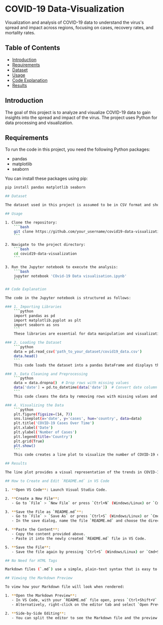 # COVID-19 Data-Visualization
Visualization and analysis of COVID-19 data to understand the virus's spread and impact across regions, focusing on  cases, recovery rates, and mortality rates. 

## Table of Contents
- [Introduction](#introduction)
- [Requirements](#requirements)
- [Dataset](#dataset)
- [Usage](#usage)
- [Code Explanation](#code-explanation)
- [Results](#results)

## Introduction

The goal of this project is to analyze and visualize COVID-19 data to gain insights into the spread and impact of the virus. The project uses Python for data processing and visualization.

## Requirements

To run the code in this project, you need the following Python packages:
- pandas
- matplotlib
- seaborn

You can install these packages using pip:

```bash
pip install pandas matplotlib seaborn

## Dataset

The dataset used in this project is assumed to be in CSV format and should contain COVID-19 data such as cases, deaths, and recoveries for multiple countries and regions.

## Usage

1. Clone the repository:
    ```bash
    git clone https://github.com/your_username/covid19-data-visualization.git
    ```

2. Navigate to the project directory:
    ```bash
    cd covid19-data-visualization
    ```

3. Run the Jupyter notebook to execute the analysis:
    ```bash
    jupyter notebook 'COvid-19 Data visualisation.ipynb'
    ```

## Code Explanation

The code in the Jupyter notebook is structured as follows:

### 1. Importing Libraries
    ```python
    import pandas as pd
    import matplotlib.pyplot as plt
    import seaborn as sns
    ```
    These libraries are essential for data manipulation and visualization.

### 2. Loading the Dataset
    ```python
    data = pd.read_csv('path_to_your_dataset/covid19_data.csv')
    data.head()
    ```
    This code loads the dataset into a pandas DataFrame and displays the first few rows to ensure it has been loaded correctly.

### 3. Data Cleaning and Preprocessing
    ```python
    data = data.dropna()  # Drop rows with missing values
    data['date'] = pd.to_datetime(data['date'])  # Convert date column to datetime
    ```
    This code cleans the data by removing rows with missing values and converting the date column to datetime format.

### 4. Visualizing the Data
    ```python
    plt.figure(figsize=(14, 7))
    sns.lineplot(x='date', y='cases', hue='country', data=data)
    plt.title('COVID-19 Cases Over Time')
    plt.xlabel('Date')
    plt.ylabel('Number of Cases')
    plt.legend(title='Country')
    plt.grid(True)
    plt.show()
    ```
    This code creates a line plot to visualize the number of COVID-19 cases over time for different countries.

## Results

The line plot provides a visual representation of the trends in COVID-19 cases over time across different countries. This helps in understanding the spread and impact of the virus in various regions.

## How to Create and Edit `README.md` in VS Code

1. **Open VS Code**: Launch Visual Studio Code.

2. **Create a New File**:
   - Go to `File` > `New File` or press `Ctrl+N` (Windows/Linux) or `Cmd+N` (Mac).

3. **Save the File as `README.md`**:
   - Go to `File` > `Save As` or press `Ctrl+S` (Windows/Linux) or `Cmd+S` (Mac).
   - In the save dialog, name the file `README.md` and choose the directory where you want to save it.

4. **Paste the Content**:
   - Copy the content provided above.
   - Paste it into the newly created `README.md` file in VS Code.

5. **Save the File**:
   - Save the file again by pressing `Ctrl+S` (Windows/Linux) or `Cmd+S` (Mac).

## No Need for HTML Tags

Markdown files (`.md`) use a simple, plain-text syntax that is easy to write and read. There is no need to use HTML tags unless you want to include advanced formatting that Markdown does not support natively. The content provided is already in Markdown format, which VS Code supports natively.

## Viewing the Markdown Preview

To view how your Markdown file will look when rendered:

1. **Open the Markdown Preview**:
   - In VS Code, with your `README.md` file open, press `Ctrl+Shift+V` (Windows/Linux) or `Cmd+Shift+V` (Mac) to open the Markdown preview.
   - Alternatively, right-click on the editor tab and select `Open Preview`.

2. **Side-by-Side Editing**:
   - You can split the editor to see the Markdown file and the preview side by side. Press `Ctrl+K V` (Windows/Linux) or `Cmd+K V` (Mac).
